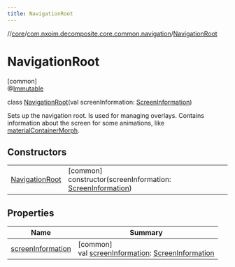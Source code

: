 ```yaml
---
title: NavigationRoot
---
```

//[core](../../../index.html)/[com.nxoim.decomposite.core.common.navigation](../index.html)/[NavigationRoot](index.html)



# NavigationRoot



[common]\
@[Immutable](https://developer.android.com/reference/kotlin/androidx/compose/runtime/Immutable.html)



class [NavigationRoot](index.html)(val screenInformation: [ScreenInformation](../../com.nxoim.decomposite.core.common.ultils/-screen-information/index.html))

Sets up the navigation root. Is used for managing overlays. Contains information about the screen for some animations, like [materialContainerMorph](../../com.nxoim.decomposite.core.common.navigation.animations/material-container-morph.html).



## Constructors


| | |
|---|---|
| [NavigationRoot](-navigation-root.html) | [common]<br>constructor(screenInformation: [ScreenInformation](../../com.nxoim.decomposite.core.common.ultils/-screen-information/index.html)) |


## Properties


| Name | Summary |
|---|---|
| [screenInformation](screen-information.html) | [common]<br>val [screenInformation](screen-information.html): [ScreenInformation](../../com.nxoim.decomposite.core.common.ultils/-screen-information/index.html) |

